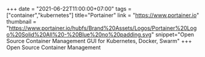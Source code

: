 +++
date = "2021-06-22T11:00:00+07:00"
tags = ["container","kubernetes"]
title="Portainer"
link = "https://www.portainer.io"
thumbnail = "https://www.portainer.io/hubfs/Brand%20Assets/Logos/Portainer%20Logo%20Solid%20All%20-%20Blue%20no%20padding.svg"
snippet="Open Source Container Management GUI for Kubernetes, Docker, Swarm"
+++
Open Source
Container Management
